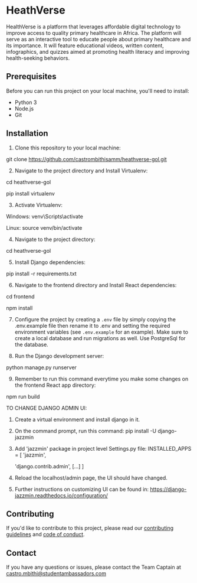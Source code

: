 # HeathVerse
HealthVerse is a platform that leverages affordable digital technology to improve access to quality primary healthcare in Africa. The platform will serve as an interactive tool to educate people about primary healthcare and its importance. It will feature educational videos, written content, infographics, and quizzes aimed at promoting health literacy and improving health-seeking behaviors.

## Prerequisites

Before you can run this project on your local machine, you'll need to install:

- Python 3
- Node.js
- Git

## Installation

1. Clone this repository to your local machine:

git clone https://github.com/castrombithisamm/heathverse-gol.git

2. Navigate to the project directory and Install Virtualenv:

cd heathverse-gol

pip install virtualenv

3. Activate Virtualenv:

Windows: venv\Scripts\activate

Linux: source venv/bin/activate

4. Navigate to the project directory:

cd heathverse-gol

5. Install Django dependencies:

pip install -r requirements.txt

6. Navigate to the frontend directory and Install React dependencies:

cd frontend

npm install

7. Configure the project by creating a `.env` file by simply copying the .env.example file then rename it to .env and setting the required environment variables (see `.env.example` for an example). Make sure to create a local database and run migrations as well. Use PostgreSql for the database.

8. Run the Django development server:

python manage.py runserver

9. Remember to run this command everytime you make some changes on the frontend React app directory:

npm run build


 TO CHANGE DJANGO ADMIN UI:
1. Create a virtual environment and install django in it.
2. On the command prompt, run this command: pip install -U django-jazzmin
3. Add 'jazzmin' package in project level Settings.py file:
 INSTALLED_APPS = [
    'jazzmin',

    'django.contrib.admin',
    [...]
]
4. Reload the localhost/admin page, the UI should have changed.
5. Further instructions on customizing UI can be found in: https://django-jazzmin.readthedocs.io/configuration/


## Contributing

If you'd like to contribute to this project, please read our [contributing guidelines](CONTRIBUTING.md) and [code of conduct](CODE_OF_CONDUCT.md).

## Contact

If you have any questions or issues, please contact the Team Captain at castro.mbithi@studentambassadors.com





